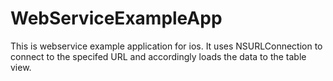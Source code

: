 WebServiceExampleApp
====================

This is webservice example application for ios. It uses NSURLConnection to connect to the specifed URL and accordingly loads the data to the table view.
